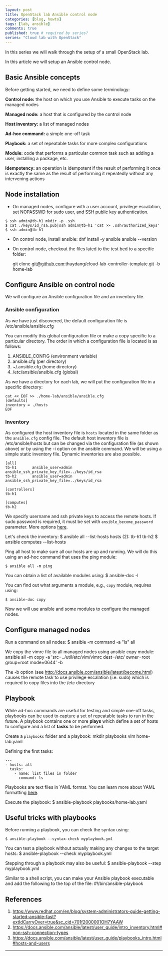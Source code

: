 ```yaml
---
layout: post
title: OpenStack lab Ansible control node
categories: [blog, howto]
tags: [lab, ansible]
comments: true
published: true # required by series?
series: "Cloud lab with OpenStack"
---
```


In this series we will walk through the setup of a small OpenStack lab.

In this article we will setup an Ansible control node.

## Basic Ansible concepts

Before getting started, we need to define some terminology:

**Control node:** the host on which you use Ansible to execute tasks on the managed nodes

**Managed node:** a host that is configured by the control node

**Host inventory:** a list of managed nodes

**Ad-hoc command:** a simple one-off task

**Playbook:** a set of repeatable tasks for more complex configurations

**Module:** code that performs a particular common task such as adding a user, installing a package, etc.

**Idempotency:** an operation is idempotent if the result of performing it once is exactly the same as the result of performing it repeatedly without any intervening actions

## Node installation

* On managed nodes, configure with a user account, privilege escalation, set NOPASSWD for sudo user, and SSH public key authentication.

```
$ ssh admin@tb-h1 mkdir -p .ssh
$ cat ./keys/id_rsa.pub|ssh admin@tb-h1 'cat >> .ssh/authorized_keys'
$ ssh admin@tb-h1
```

* On control node, install ansible:
    dnf install -y ansible
    ansible --version
* On control node, checkout the files lated to the test bed to a specific folder:

    git clone git@github.com:thuydang/cloud-lab-controller-template.git -b home-lab

## Configure Ansible on control node
We will configure an Ansible configuration file and an inventory file.

### Ansible configuration
As we have just discovered, the default configuration file is /etc/ansible/ansible.cfg

You can modify this global configuration file or make a copy specific to a particular directory. The order in which a configuration file is located is as follows:

1. ANSIBLE_CONFIG (environment variable)
2. ansible.cfg (per directory)
3. ~/.ansible.cfg (home directory)
4. /etc/ansible/ansible.cfg (global)

As we have a directory for each lab, we will put the configuration file in a specific directory:
```
cat << EOF >> ./home-lab/ansible/ansible.cfg
[defaults]
inventory = ./hosts
EOF
```

### Inventory 
As configured the host inventory file is `hosts` located in the same folder as the `ansible.cfg` config file. The default host inventory file is /etc/ansible/hosts but can be changed via the configuration file (as shown above) or by using the -i option on the ansible command. We will be using a simple static inventory file. Dynamic inventories are also possible.

```
[all]
tb-h1		ansible_user=admin ansible_ssh_private_key_file=../keys/id_rsa
tb-h2		ansible_user=admin ansible_ssh_private_key_file=../keys/id_rsa

[controllers]
tb-h1

[computes]
tb-h2
```
We specify username and ssh private keys to access the remote hosts. If sudo password is required, it must be set with `ansible_become_password` parameter. More options [here](https://docs.ansible.com/ansible/latest/user_guide/intro_inventory.html#non-ssh-connection-types).

Let's check the inventory:
    $ ansible all --list-hosts
    hosts (2):
      tb-h1
      tb-h2
    $ ansible computes --list-hosts

Ping all host to make sure all our hosts are up and running. We will do this using an ad-hoc command that uses the ping module:

    $ ansible all -m ping

You can obtain a list of available modules using:
    $ ansible-doc -l

You can find out what arguments a module, e.g., `copy` module, requires using:

    $ ansible-doc copy

Now we will use ansible and some modules to configure the managed nodes.

## Configure managed nodes

Run a command on all nodes:
    $ ansible -m command -a "ls" all

We copy the vimrc file to all managed nodes using ansible copy module:
    ansible all -m copy -a 'src=../util/etc/vim/vimrc dest=/etc/ owner=root group=root mode=0644' -b

The -b option (see <http://docs.ansible.com/ansible/latest/become.html>) causes the remote task to use privilege escalation (i.e. sudo) which is required to copy files into the /etc directory

## Playbook

While ad-hoc commands are useful for testing and simple one-off tasks, playbooks can be used to capture a set of repeatable tasks to run in the future. A playbook contains one or more **plays** which define a set of hosts to configure and a list of **tasks** to be performed.

Create a `playbooks` folder and a playbook:
    mkdir playbooks
    vim home-lab.yaml

Defining the first tasks:
```
---
- hosts: all
  tasks:
    - name: list files in folder
      command: ls
```

Playbooks are text files in YAML format. You can learn more about YAML formatting [here](http://docs.ansible.com/ansible/latest/YAMLSyntax.html).

Execute the playbook:
    $ ansible-playbook playbooks/home-lab.yaml

## Useful tricks with playbooks

Before running a playbook, you can check the syntax using:

    $ ansible-playbook --syntax-check myplaybook.yml

You can test a playbook without actually making any changes to the target hosts:
    $ ansible-playbook --check myplaybook.yml

Stepping through a playbook may also be useful:
    $ ansible-playbook --step myplaybook.yml

Similar to a shell script, you can make your Ansible playbook executable and add the following to the top of the file:
    #!/bin/ansible-playbook


## References
1. <https://www.redhat.com/en/blog/system-administrators-guide-getting-started-ansible-fast?extIdCarryOver=true&sc_cid=701f2000001OH7YAAW>
2. <https://docs.ansible.com/ansible/latest/user_guide/intro_inventory.html#non-ssh-connection-types>
3. <https://docs.ansible.com/ansible/latest/user_guide/playbooks_intro.html#hosts-and-users>
----
